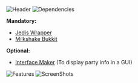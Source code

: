 ![Header](https://i.imgur.com/RKgOPjp.png)
![Dependencies](https://i.imgur.com/zbuyRh1.png)

**Mandatory:**  
- [Jedis Wrapper](https://www.spigotmc.org/resources/jedis-wrapper.101260/)  
- [Milkshake Bukkit](https://www.spigotmc.org/resources/milkshake-bukkit-mongodb-odm.101518/)  

**Optional:**  
- [Interface Maker](https://www.spigotmc.org/resources/interfacemaker.101353/) (To display party info in a GUI)

![Features](https://i.imgur.com/Jg1kQed.png)
![ScreenShots](https://i.imgur.com/c0oyN1w.png)
